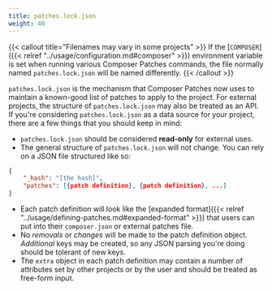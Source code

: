 ```yaml
---
title: patches.lock.json
weight: 40
---
```


{{< callout title="Filenames may vary in some projects" >}}
If the [`COMPOSER`]({{< relref "../usage/configuration.md#composer" >}}) environment variable is set when running various Composer Patches commands, the file normally named `patches.lock.json` will be named differently.
{{< /callout >}}

`patches.lock.json` is the mechanism that Composer Patches now uses to maintain a known-good list of patches to apply to the project. For external projects, the structure of `patches.lock.json` may also be treated as an API. If you're considering `patches.lock.json` as a data source for your project, there are a few things that you should keep in mind:

* `patches.lock.json` should be considered **read-only** for external uses.
* The general structure of `patches.lock.json` will not change. You can rely on a JSON file structured like so:
```json
{
    "_hash": "[the hash]",
    "patches": [{patch definition}, {patch definition}, ...]
}
```
* Each patch definition will look like the [expanded format]({{< relref "../usage/defining-patches.md#expanded-format" >}}) that users can put into their `composer.json` or external patches file.
* No _removals_ or _changes_ will be made to the patch definition object. _Additional_ keys may be created, so any JSON parsing you're doing should be tolerant of new keys.
* The `extra` object in each patch definition may contain a number of attributes set by other projects or by the user and should be treated as free-form input.
